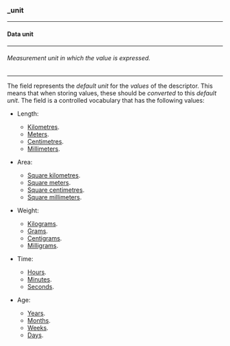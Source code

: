 ### _unit



------
#### Data unit



------
###### Measurement unit in which the value is expressed.



------
The field represents the *default unit* for the *values* of the descriptor. This means that when storing values, these should be *converted* to this *default unit*. The field is a controlled vocabulary that has the following values:

- Length:
    - [Kilometres](_unit_length_km.md).
    - [Meters](_unit_length_m.md).
    - [Centimetres](_unit_length_cm.md).
    - [Millimeters](_unit_length_mm.md).

- Area:
    - [Square kilometres](_unit_area_km.md).
    - [Square meters](_unit_area_m.md).
    - [Square centimetres](_unit_area_cm.md).
    - [Square millimeters](_unit_area_mm.md).

- Weight:
    - [Kilograms](_unit_weight_kg.md).
    - [Grams](_unit_weight_g.md).
    - [Centigrams](_unit_weight_cg.md).
    - [Milligrams](_unit_weight_mg.md).

- Time:
    - [Hours](_unit_time_h.md).
    - [Minutes](_unit_time_m.md).
    - [Seconds](_unit_time_s.md).

- Age:
    - [Years](_unit_age_y.md).
    - [Months](_unit_age_m.md).
    - [Weeks](_unit_age_w.md).
    - [Days](_unit_age_d).